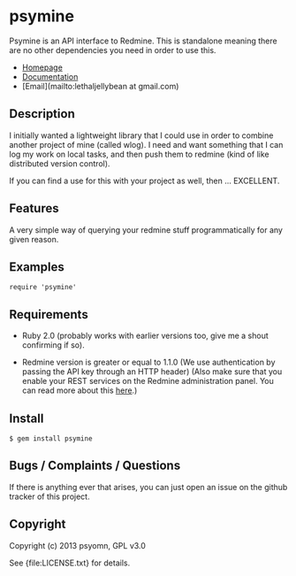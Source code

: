 # psymine

Psymine is an API interface to Redmine. This is standalone meaning there are
no other dependencies you need in order to use this.

* [Homepage](https://rubygems.org/gems/psymine)
* [Documentation](http://rubydoc.info/gems/psymine/frames)
* [Email](mailto:lethaljellybean at gmail.com)

## Description

I initially wanted a lightweight library that I could use in order to combine
another project of mine (called wlog). I need and want something that I can
log my work on local tasks, and then push them to redmine (kind of like 
distributed version control). 

If you can find a use for this with your project as well, then ... EXCELLENT.

## Features

A very simple way of querying your redmine stuff programmatically for any given
reason.

## Examples

    require 'psymine'

## Requirements

* Ruby 2.0 (probably works with earlier versions too, give me a shout 
confirming if so).

* Redmine version is greater or equal to 1.1.0 (We use authentication by
passing the API key through an HTTP header) (Also make sure that you enable
your REST services on the Redmine administration panel. You can read more about
this [here](http://www.redmine.org/projects/redmine/wiki/Rest_api#Authentication).)

## Install

    $ gem install psymine

## Bugs / Complaints / Questions

If there is anything ever that arises, you can just open an issue on the github
tracker of this project.

## Copyright

Copyright (c) 2013 psyomn, GPL v3.0

See {file:LICENSE.txt} for details.
